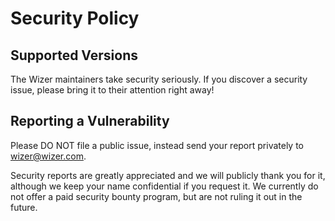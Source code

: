 # Security Policy

## Supported Versions

The Wizer maintainers take security seriously. If you discover a security issue, please bring it to their attention right away!

## Reporting a Vulnerability

Please DO NOT file a public issue, instead send your report privately to wizer@wizer.com.

Security reports are greatly appreciated and we will publicly thank you for it, although we keep your name confidential if you request it. We currently do not offer a paid security bounty program, but are not ruling it out in the future.
